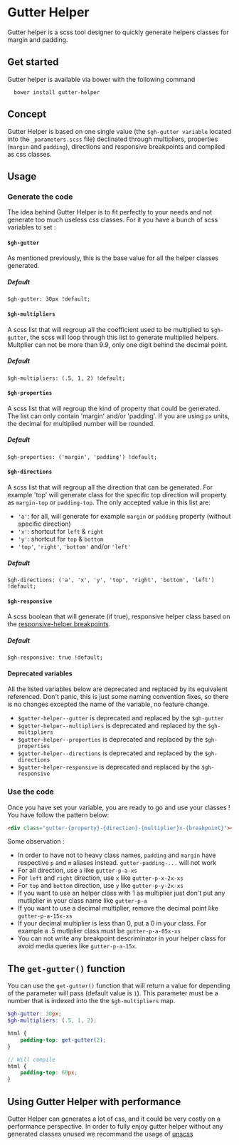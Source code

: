 # Gutter Helper
Gutter helper is a scss tool designer to quickly generate helpers classes for margin and padding.

## Get started
Gutter helper is available via bower with the following command
```
  bower install gutter-helper
```
## Concept
Gutter Helper is based on one single value (the `$gh-gutter variable` located into the `_parameters.scss` file) declinated through multipliers, properties (`margin` and `padding`), directions and responsive breakpoints and compiled as css classes.

## Usage
### Generate the code
The idea behind Gutter Helper is to fit perfectly to your needs and not generate too much useless css classes. For it you have a bunch of scss variables to set :

#### `$gh-gutter`
As mentioned previously, this is the base value for all the helper classes generated.
##### Default
```
$gh-gutter: 30px !default;
```

#### `$gh-multipliers`
A scss list that will regroup all the coefficient used to be multiplied to `$gh-gutter`, the scss will loop through this list to generate multiplied helpers. Multplier can not be more than 9.9, only one digit behind the decimal point.
##### Default
```
$gh-multipliers: (.5, 1, 2) !default;
```

#### `$gh-properties`
A scss list that will regroup the kind of property that could be generated. The list can only contain 'margin' and/or 'padding'. If you are using `px` units, the decimal for multiplied number will be rounded.
##### Default
```
$gh-properties: ('margin', 'padding') !default;
```

#### `$gh-directions`
A scss list that will regroup all the direction that can be generated. For example 'top' will generate class for the specific top direction will property as `margin-top` or `padding-top`. The only accepted value in this list are:
* `'a'`: for all, will generate for example `margin` or `padding` property (without specific direction)
* `'x'`: shortcut for `left` & `right`
* `'y'`: shortcut for `top` & `bottom`
* `'top'`, `'right'`, `'bottom'` and/or `'left'`
##### Default
```
$gh-directions: ('a', 'x', 'y', 'top', 'right', 'bottom', 'left') !default;
```

#### `$gh-responsive`
A scss boolean that will generate (if true), responsive helper class based on the [responsive-helper breakpoints](https://github.com/LoicGoyet/responsive-helper).
##### Default
```
$gh-responsive: true !default;
```

#### Deprecated variables
All the listed variables below are deprecated and replaced by its equivalent referenced. Don't panic, this is just some naming convention fixes, so there is no changes excepted the name of the variable, no feature change.

* `$gutter-helper--gutter` is deprecated and replaced by the `$gh-gutter`
* `$gutter-helper--multipliers` is deprecated and replaced by the `$gh-multipliers`
* `$gutter-helper--properties` is deprecated and replaced by the `$gh-properties`
* `$gutter-helper--directions` is deprecated and replaced by the `$gh-directions`
* `$gutter-helper-responsive` is deprecated and replaced by the `$gh-responsive`


### Use the code
Once you have set your variable, you are ready to go and use your classes ! You have follow the pattern below:

```html
<div class="gutter-{property}-{direction}-{multiplier}x-{breakpoint}"></div>
```

Some observation :
* In order to have not to heavy class names, `padding` and `margin` have respective `p` and `m` aliases instead. `gutter-padding-...` will not work
* For all direction, use `a` like `gutter-p-a-xs`
* For `left` and `right` direction, use `x` like `gutter-p-x-2x-xs`
* For `top` and `bottom` direction, use `y` like `gutter-p-y-2x-xs`
* If you want to use an helper class with 1 as multiplier just don't put any mutliplier in your class name like `gutter-p-a`
* If you want to use a decimal multiplier, remove the decimal point like `gutter-p-a-15x-xs`
* If your decimal multiplier is less than 0, put a 0 in your class. For example a .5 mutlplier class must be `gutter-p-a-05x-xs`
* You can not write any breakpoint descriminator in your helper class for avoid media queries like `gutter-p-a-15x`.


## The `get-gutter()` function
You can use the `get-gutter()` function that will return a value for depending of the parameter will pass (default value is `1`). This parameter must be a number that is indexed into the the `$gh-multipliers` map.

```scss
$gh-gutter: 30px;
$gh-multipliers: (.5, 1, 2);

html {
    padding-top: get-gutter(2);
}

// Will compile
html {
    padding-top: 60px;
}
```

## Using Gutter Helper with performance
Gutter Helper can generates a lot of css, and it could be very costly on a performance perspective. In order to fully enjoy gutter helper without any generated classes unused we recommand the usage of [unscss](https://github.com/giakki/uncss)

